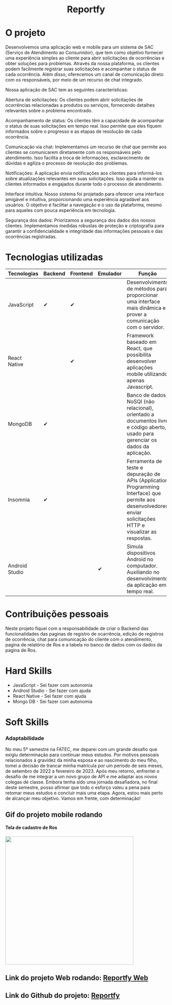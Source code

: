 <h1 align="center"> Reportfy </h1>

# O projeto 
<p>Desenvolvemos uma aplicação web e mobile para um sistema de SAC (Serviço de Atendimento ao Consumidor), que tem como objetivo fornecer uma experiência simples ao cliente para abrir solicitações de ocorrências e obter soluções para problemas. Através da nossa plataforma, os clientes podem facilmente registrar suas solicitações e acompanhar o status de cada ocorrência. Além disso, oferecemos um canal de comunicação direto com os responsáveis, por meio de um recurso de chat integrado.

Nossa aplicação de SAC tem as seguintes características:

Abertura de solicitações: Os clientes podem abrir solicitações de ocorrências relacionadas a produtos ou serviços, fornecendo detalhes relevantes sobre o problema encontrado.

Acompanhamento de status: Os clientes têm a capacidade de acompanhar o status de suas solicitações em tempo real. Isso permite que eles fiquem informados sobre o progresso e as etapas de resolução de cada ocorrência.

Comunicação via chat: Implementamos um recurso de chat que permite aos clientes se comunicarem diretamente com os responsáveis pelo atendimento. Isso facilita a troca de informações, esclarecimento de dúvidas e agiliza o processo de resolução dos problemas.

Notificações: A aplicação envia notificações aos clientes para informá-los sobre atualizações relevantes em suas solicitações. Isso ajuda a manter os clientes informados e engajados durante todo o processo de atendimento.

Interface intuitiva: Nosso sistema foi projetado para oferecer uma interface amigável e intuitiva, proporcionando uma experiência agradável aos usuários. O objetivo é facilitar a navegação e o uso da plataforma, mesmo para aqueles com pouca experiência em tecnologia.

Segurança dos dados: Priorizamos a segurança dos dados dos nossos clientes. Implementamos medidas robustas de proteção e criptografia para garantir a confidencialidade e integridade das informações pessoais e das ocorrências registradas.</p>

 # Tecnologias utilizadas
| Tecnologias  | Backend | Frontend | Emulador | Função |
| ------------- | ------------- | ------------- | -------------- | ------------- |
| JavaScript  |  ✔  |  ✔  |   |Desenvolvimento de métodos para proporcionar uma interface mais dinâmica e prover a comunicação com o servidor.|
| React Native  |  |  ✔ |   | Framework baseado em React, que possibilita desenvolver aplicações mobile utilizando apenas Javascript.|
| MongoDB  |  ✔  |  |   | Banco de dados NoSQl (não relacional), orientado a documentos livre e código aberto, usado para gerenciar os dados da aplicação.  |
| Insomnia  |  ✔  |  |   | Ferramenta de teste e depuração de APIs (Application Programming Interface) que permite aos desenvolvedores enviar solicitações HTTP e visualizar as respostas.
| Android Studio  |  |  |   ✔  | Simula dispositivos Android no computador. Auxiliando no desenvolvimento da aplicação em tempo real.

# Contribuições pessoais
Neste projeto fiquei com a responsabilidade de criar o Backend das funcionalidades das paginas de registro de ocarrência, edição de registros de ocorrência, chat para comunicação do cliente com o atendimento, pagina de relatório de Ros e a tabela no banco de dados com os dados da pagina de Ros.

# Hard Skills
* JavaScript - Sei fazer com autonomia
* Android Studio - Sei fazer com ajuda
* React Native - Sei fazer com ajuda
* Mongo DB - Sei fazer com autonomia
  
# Soft Skills
### Adaptabilidade
No meu 5º semestre na FATEC, me deparei com um grande desafio que exigiu determinação para continuar meus estudos. Por motivos pessoais relacionados à gravidez da minha esposa e ao nascimento do meu filho, tomei a decisão de trancar minha matrícula por um período de seis meses, de setembro de 2022 a fevereiro de 2023. Após meu retorno, enfrentei o desafio de me integrar a um novo grupo de API e me adaptar aos novos colegas de classe. Embora tenha sido uma jornada desafiadora, no final deste semestre, posso afirmar que todo o esforço valeu a pena para retomar meus estudos e concluir mais uma etapa. Agora, estou mais perto de alcançar meu objetivo. Vamos em frente, com determinação!

## Gif do projeto mobile rodando
#### Tela de cadastro de Ros
<div align="lefth">
<img src="https://github.com/alira1984/PortifolioTG/blob/main/APIs/API-05/CadastroRO.gif" width="400px"/>
</div>

## Link do projeto Web rodando: [Reportfy Web](https://reportify-frontend-web-react.vercel.app/) 

## Link do Github do projeto: [Reportfy](https://github.com/inodevs-5) 
